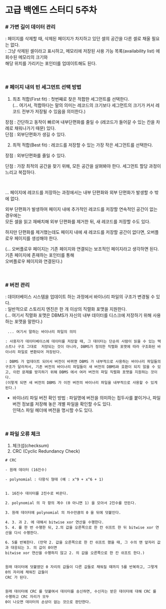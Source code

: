 # 고급 백엔드 스터디 5주차  

### \# 가변 길이 데이터 관리

: 페이지를 삭제할 때, 삭제된 페이지가 차지하고 있던 셀의 공간을 다른 셀로 채울 필요는 없다.  
: 그냥 삭제된 셀이라고 표시하고, 메모리에 저장된 사용 가능 목록(availability list) 에 회수된 메모리의 크기와  
해당 위치를 가리키는 포인터를 업데이트해도 된다.  

</br>

### \# 페이지 내의 빈 세그먼트 선택 방법

1) 최초 적합(First fit) : 첫번째로 찾은 적합한 세그먼트를 선택한다.  
(... 여기서, 적합하다는 말의 의미는 레코드의 크기보다 세그먼트의 크기가 커서 레코드 전부가 저장될 수 있음을 의미한다.)  

장점 : 간단하고 동작이 빠르며 내부단편화를 줄일 수 (레코드가 들어갈 수 있는 칸을 차례로 채워나가기 때문) 있다.  
단점 : 외부단편화가 생길 수 있다.  


2) 최적 적합(Best fit) : 레코드를 저장할 수 있는 가장 작은 세그먼트를 선택한다.  

장점 : 외부단편화를 줄일 수 있다.  

단점 : 가장 최적의 공간을 찾기 위해, 모든 공간을 살펴봐야 한다. 세그먼트 할당 과정이 느리고 복잡하다.  

</br>

... 페이지에 레코드를 저장하는 과정에서는 내부 단편화와 외부 단편화가 발생할 수 밖에 없다.  

외부 단편화가 발생하여 페이지 내에 추가적인 레코드를 저장할 연속적인 공간이 없는 경우에는  
모든 셀을 읽고 재배치해 외부 단편화를 제거한 뒤, 새 레코드를 저장할 수도 있다.  

하지만 단편화를 제거했는데도 페이지 내에 새 레코드를 저장할 공간이 없다면, 오버플로우 페이지를 생성해야 한다.  

(... 오버플로우 페이지는 기존 페이지와 연결되는 보조적인 페이지라고 생각하면 된다. 기존 페이지에 존재하는 포인터를 통해  
오버플로우 페이지와 연결된다.)

</br>

### \# 버전 관리

: 데이터베이스 시스템을 업데이트 하는 과정에서 바이너리 파일의 구조가 변경될 수 있다.  
: 일반적으로 스토리지 엔진은 한 개 이상의 직렬화 포맷을 지원한다.  
(... 여기서 직렬화 포맷은 DBMS가 자신의 내부 데이터를 디스크에 저장하기 위해 사용하는 포맷을 말한다.)

```
 ... 여기서 말하는 바이너리 파일의 의미

: 사용자가 데이터베이스에 데이터를 저장할 때, 그 데이터는 단순히 사람이 읽을 수 있는 텍스트나 구조 그대로  저장되는 것이 아니라, DBMS가 정의한 직렬화 포맷에 따라 구조화된 바이너리 파일로 변환되어 저장된다. 

: DBMS 가 업데이트 되어서 버전이 바뀌면 DBMS 가 내부적으로 사용하는 바이너리 파일들의 구조가 달라져서, 기존 버전의 바이너리 파일들이 새 버전의 DBMS와 호환이 되지 않을 수 있고, 이런 문제를 방지하기 위해 DBMS 에서 여러 버전의 파일 직렬화 포맷을 지원하는 것이다.  
(이렇게 되면 새 버전의 DBMS 가 이전 버전의 바이너리 파일을 내부적으로 사용할 수 있게 된다.)
```
- 바이너리 파일 버전 확인 방법 : 파일명에 버전을 의미하는 접두사를 붙이거나, 파일 버전 정보를 저장해 놓은 개별 파일을 확인할 수도 있다.  
인덱스 파일 헤더에 버전을 명시할 수도 있다.

</br>

### \# 파일 오류 체크

1) 체크섬(checksum)  
2) CRC (Cyclic Redundancy Check)

``` 
# CRC 

- 원래 데이터 (16진수)

- polynomial : 다항식 형태 (예 : x^9 + x^6 + 1)


1. 16진수 데이터를 2진수로 바꾼다.

2. polynomial 의 각 항의 계수 (0 아니면 1) 을 모아서 2진수를 만든다.

3. 원래 데이터에 polynomial 의 차수만큼의 0 을 뒤에 덧붙인다.

4. 3. 과 2. 에 대해서 bitwise xor 연산을 수행한다.  
5. 4. 를 한 번 수행한 뒤, 2.의 값을 오른쪽으로 한 칸 쉬프트 한 뒤 bitwise xor 연산을 다시 수행한다.  

6. 5를 반복한다. (만약 2. 값을 오른쪽으로 한 칸 쉬프트 했을 때, 그 수의 맨 앞자리 값과 대응되는 3. 의 값이 0이면  
bitwise xor 연산을 수행하지 않고 2. 의 값을 오른쪽으로 한 칸 쉬프트 한다.)  


원래 데이터에 덧붙였던 0 자리의 값들이 다른 값들로 채워질 때까지 5를 반복하고, 그렇게 0의 자리에 채워진 값들이  
CRC 가 된다.  


원래 데이터에 CRC 를 덧붙여서 데이터를 송신하면, 수신자는 받은 데이터에 대해 CRC 를 수행하고 CRC 자리가 모두  
0이 나오면 데이터의 손상이 없는 것으로 판단한다.
